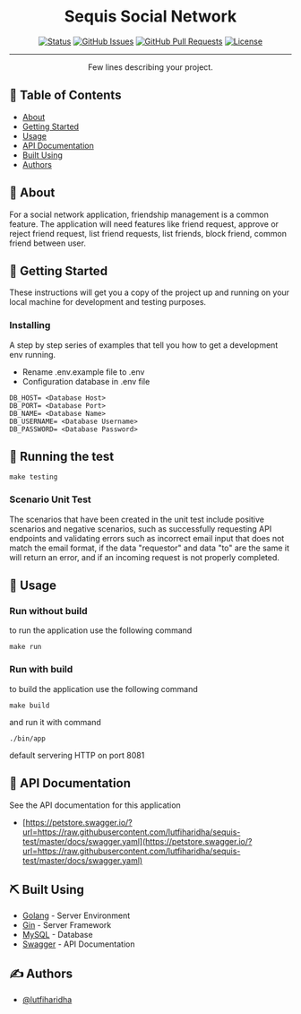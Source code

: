 
<h1 align="center">Sequis Social Network</h1>

<div align="center">

[![Status](https://img.shields.io/badge/status-active-success.svg)]()
[![GitHub Issues](https://img.shields.io/github/issues/kylelobo/The-Documentation-Compendium.svg)](https://github.com/kylelobo/The-Documentation-Compendium/issues)
[![GitHub Pull Requests](https://img.shields.io/github/issues-pr/kylelobo/The-Documentation-Compendium.svg)](https://github.com/kylelobo/The-Documentation-Compendium/pulls)
[![License](https://img.shields.io/badge/license-MIT-blue.svg)](/LICENSE)

</div>

---

<p align="center"> Few lines describing your project.
    <br> 
</p>

## 📝 Table of Contents

- [About](#about)
- [Getting Started](#getting_started)
- [Usage](#usage)
- [API Documentation](#doc)
- [Built Using](#built_using)
- [Authors](#authors)

## 🧐 About <a name = "about"></a>

For a social network application, friendship management is a common feature. The application will need features like friend request, approve or reject friend request, list friend requests, list friends, block friend, common friend between user.

## 🏁 Getting Started <a name = "getting_started"></a>

These instructions will get you a copy of the project up and running on your local machine for development and testing purposes. 


### Installing

A step by step series of examples that tell you how to get a development env running.

- Rename .env.example file to .env
- Configuration database in .env file
```
DB_HOST= <Database Host>
DB_PORT= <Database Port>
DB_NAME= <Database Name>
DB_USERNAME= <Database Username>
DB_PASSWORD= <Database Password>
```

## 🔧 Running the test <a name = "tests"></a>

```
make testing
```

### Scenario Unit Test

The scenarios that have been created in the unit test include positive scenarios and negative scenarios, such as successfully requesting API endpoints and validating errors such as incorrect email input that does not match the email format, if the data "requestor" and data "to" are the same it will return an error, and if an incoming request is not properly completed.

## 🎈 Usage <a name="usage"></a>

### Run without build
to run the application use the following command
```
make run
```
### Run with build

to build the application use the following command
```
make build
```

and run it with command
```
./bin/app
```
default servering HTTP on port 8081


## 📖 API Documentation <a name="doc"></a>

See the API documentation for this application

- [https://petstore.swagger.io/?url=https://raw.githubusercontent.com/lutfiharidha/sequis-test/master/docs/swagger.yaml](https://petstore.swagger.io/?url=https://raw.githubusercontent.com/lutfiharidha/sequis-test/master/docs/swagger.yaml)

## ⛏️ Built Using <a name = "built_using"></a>

- [Golang](https://go.dev/) - Server Environment
- [Gin](https://gin-gonic.com/) - Server Framework
- [MySQL](https://www.mysql.com/) - Database
- [Swagger](https://swagger.io/) - API Documentation

## ✍️ Authors <a name = "authors"></a>

- [@lutfiharidha](https://github.com/lutfiharidha) 

